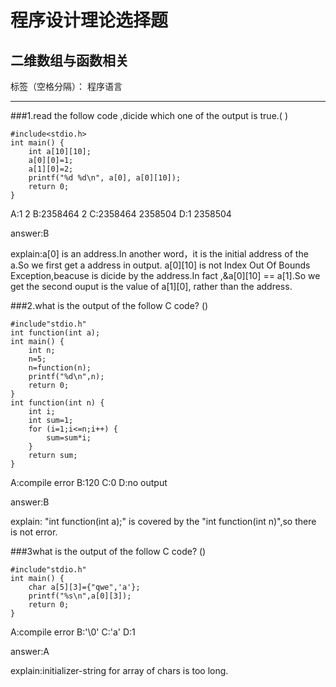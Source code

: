﻿# 程序设计理论选择题
## 二维数组与函数相关
标签（空格分隔）： 程序语言

---

###1.read the follow code ,dicide which one of the output is true.(       )
```
#include<stdio.h>
int main() {
    int a[10][10];
    a[0][0]=1;
    a[1][0]=2;
    printf("%d %d\n", a[0], a[0][10]);
    return 0;
}
```
A:1 2
B:2358464 2
C:2358464 2358504
D:1 2358504

answer:B

explain:a[0] is an address.In another word，it is the initial address of the a.So we first get a address in output.
        a[0][10] is not Index Out Of Bounds Exception,beacuse is dicide by the address.In fact ,&a[0][10] == a[1].So we get the second ouput is the value of a[1][0], rather than the address.

###2.what is the output of the follow  C code? ()
```
#include"stdio.h" 
int function(int a);
int main() {
	int n;
	n=5;
	n=function(n);
	printf("%d\n",n);
	return 0;
}
int function(int n) {
	int i;
	int sum=1;
	for (i=1;i<=n;i++) {
		sum=sum*i;	
	}
	return sum;
}
```
A:compile error
B:120
C:0
D:no output

answer:B

explain: "int function(int a);" is covered by the "int function(int n)",so there is not error.

###3what is the output of the follow  C code? ()
```
#include"stdio.h" 
int main() {
	char a[5][3]={"qwe",'a'};
	printf("%s\n",a[0][3]);
	return 0;
}

```
A:compile error
B:'\0'
C:'a'
D:1

answer:A

explain:initializer-string for array of chars is too long.